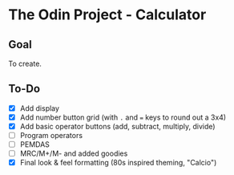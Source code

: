 # The Odin Project - Calculator

## Goal

To create.

## To-Do

- [x] Add display
- [x] Add number button grid (with `.` and `=` keys to round out a 3x4)
- [x] Add basic operator buttons (add, subtract, multiply, divide)
- [ ] Program operators
- [ ] PEMDAS
- [ ] MRC/M+/M- and added goodies
- [x] Final look & feel formatting (80s inspired theming, "Calcio")

